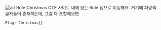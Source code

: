 ![alt Rule](/imgs/Rule.png)
Christmas CTF 사이트 내에 있는 Rule 탭으로 이동해요.
거기에 파랑색 글자들이 존재하는데, 그걸 다 조합해보면

```
Flag: Christmas{}
```